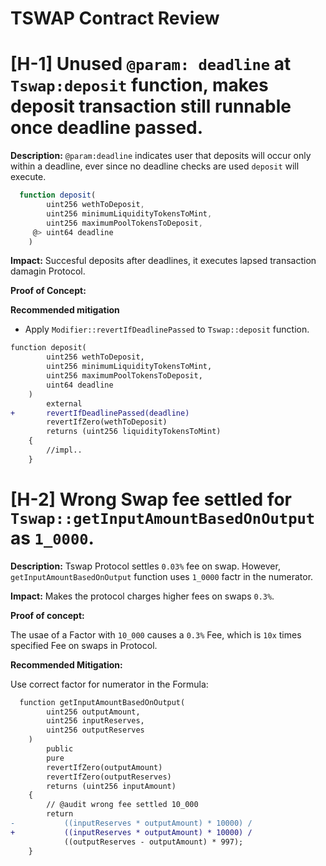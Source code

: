 # TSWAP Contract Review

# [H-1] Unused `@param: deadline` at `Tswap:deposit` function, makes deposit transaction still runnable once deadline passed.

**Description:** `@param:deadline` indicates user that deposits will occur only within a deadline, ever since no deadline checks are used `deposit` will execute.

```javascript
  function deposit(
        uint256 wethToDeposit,
        uint256 minimumLiquidityTokensToMint,
        uint256 maximumPoolTokensToDeposit,
     @> uint64 deadline
    )
```

**Impact:** Succesful deposits after deadlines, it executes lapsed transaction damagin Protocol.

**Proof of Concept:**

**Recommended mitigation**

- Apply `Modifier::revertIfDeadlinePassed` to `Tswap::deposit` function.

```diff
function deposit(
        uint256 wethToDeposit,
        uint256 minimumLiquidityTokensToMint,
        uint256 maximumPoolTokensToDeposit,
        uint64 deadline
    )
        external
+       revertIfDeadlinePassed(deadline)
        revertIfZero(wethToDeposit)
        returns (uint256 liquidityTokensToMint)
    {
        //impl..
    }
```

# [H-2] Wrong Swap fee settled for `Tswap::getInputAmountBasedOnOutput` as `1_0000`.

**Description:** Tswap Protocol settles `0.03%` fee on swap. However, `getInputAmountBasedOnOutput` function uses `1_0000` factr in the numerator.

**Impact:** Makes the protocol charges higher fees on swaps `0.3%`.

**Proof of concept:**

The usae of a Factor with `10_000` causes a `0.3%` Fee, which is `10x` times specified Fee on swaps in Protocol.

**Recommended Mitigation:**

Use correct factor for numerator in the Formula:

```diff
  function getInputAmountBasedOnOutput(
        uint256 outputAmount,
        uint256 inputReserves,
        uint256 outputReserves
    )
        public
        pure
        revertIfZero(outputAmount)
        revertIfZero(outputReserves)
        returns (uint256 inputAmount)
    {
        // @audit wrong fee settled 10_000
        return
-           ((inputReserves * outputAmount) * 10000) /
+           ((inputReserves * outputAmount) * 10000) /
            ((outputReserves - outputAmount) * 997);
    }
```
